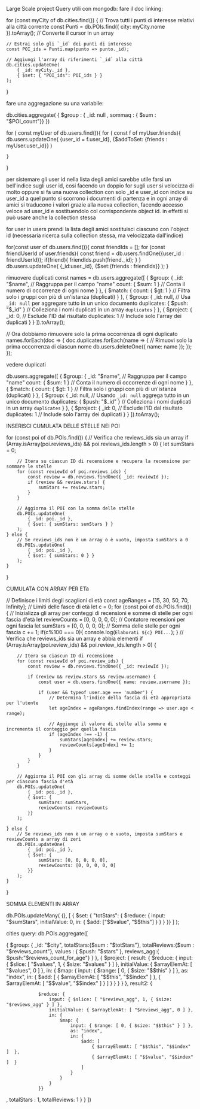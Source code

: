 Large Scale project
Query utili con mongodb:
fare il doc linking:

for (const myCity of db.cities.find()) {
// Trova tutti i punti di interesse relativi alla città corrente
const Punti = db.POIs.find({ city: myCity.nome }).toArray(); // Converte il cursor in un array

    // Estrai solo gli `_id` dei punti di interesse
    const POI_ids = Punti.map(punto => punto._id);

    // Aggiungi l'array di riferimenti `_id` alla città
    db.cities.updateOne(
        { _id: myCity._id },
        { $set: { "POI_ids": POI_ids } }
    );
}

fare una aggregazione su una variabile:

db.cities.aggregate(
{
$group : { _id: null , sommaq : { $sum : "$POI_count"}}
})

for ( const myUser of db.users.find()){ 
    for ( const f of myUser.friends){
        db.users.updateOne(
            {user_id = f.user_id},
            {$addToSet: {friends : myUser.user_id}}
        )

    }
}

per sistemare gli user id nella lista degli amici sarebbe utile farsi un bell'indice sugli user id, cosi facendo un doppio for sugli
user si velocizza di molto
oppure si fa una nuova collection con solo _id e user_id con indice su user_id
a quel punto si scorrono i documenti di partenza e in ogni array di amici si traducono i valori grazie alla nuova collection,
facendo accesso veloce ad user_id e sostituendolo col corrispondente object id. in effetti si può usare anche la collection stessa

for user in users
    prendi la lista degli amici
    sostituisci ciascuno con l'object id (necessaria ricerca sulla collection stessa, ma velocizzata dall'indice)

 
for(const user of db.users.find()){
const friendIds = [];
for (const friendUserId of user.friends){
const friend = db.users.findOne({user_id : friendUserId});
if(friend){
friendIds.push(friend._id);
}
}
db.users.updateOne(
{_id:user._id},
{$set:{friends : friendIds}}
);
}
    


rimuovere duplicati
const names = db.users.aggregate([
{
$group: {
_id: "$name",         // Raggruppa per il campo "name"
count: { $sum: 1 }    // Conta il numero di occorrenze di ogni nome
}
},
{
$match: {
count: { $gt: 1 }     // Filtra solo i gruppi con più di un'istanza (duplicati)
}
},
{
$group: {
_id: null,                 // Usa `_id: null` per aggregare tutto in un unico documento
duplicates: { $push: "$_id" }  // Colleziona i nomi duplicati in un array `duplicates`
}
},
{
$project: {
_id: 0,                // Esclude l'ID dal risultato
duplicates: 1          // Include solo l'array dei duplicati
}
}
]).toArray();

// Ora dobbiamo rimuovere solo la prima occorrenza di ogni duplicato
names.forEach(doc => {
doc.duplicates.forEach(name => {
// Rimuovi solo la prima occorrenza di ciascun nome
db.users.deleteOne({ name: name });
});
});


vedere duplicati

db.users.aggregate([
{
$group: {
_id: "$name",         // Raggruppa per il campo "name"
count: { $sum: 1 }    // Conta il numero di occorrenze di ogni nome
}
},
{
$match: {
count: { $gt: 1 }     // Filtra solo i gruppi con più di un'istanza (duplicati)
}
},
{
$group: {
_id: null,                 // Usando `_id: null` aggrega tutto in un unico documento
duplicates: { $push: "$_id" }  // Colleziona i nomi duplicati in un array `duplicates`
}
},
{
$project: {
_id: 0,                // Esclude l'ID dal risultato
duplicates: 1          // Include solo l'array dei duplicati
}
}
]).toArray();

INSERISCI CUMULATA DELLE STELLE NEI POI

for (const poi of db.POIs.find()) {
// Verifica che reviews_ids sia un array
if (Array.isArray(poi.reviews_ids) && poi.reviews_ids.length > 0) {
let sumStars = 0;

        // Itera su ciascun ID di recensione e recupera la recensione per sommare le stelle
        for (const reviewId of poi.reviews_ids) {
            const review = db.reviews.findOne({ _id: reviewId });
            if (review && review.stars) {
                sumStars += review.stars;
            }
        }

        // Aggiorna il POI con la somma delle stelle
        db.POIs.updateOne(
            { _id: poi._id },
            { $set: { sumStars: sumStars } }
        );
    } else {
        // Se reviews_ids non è un array o è vuoto, imposta sumStars a 0
        db.POIs.updateOne(
            { _id: poi._id },
            { $set: { sumStars: 0 } }
        );
    }
}

CUMULATA CON ARRAY PER ETà

// Definisce i limiti degli scaglioni di età
const ageRanges = [15, 30, 50, 70, Infinity]; // Limiti delle fasce di età
let c = 0;
for (const poi of db.POIs.find()) {
// Inizializza gli array per conteggi di recensioni e somme di stelle per ogni fascia d'età
let reviewCounts = [0, 0, 0, 0, 0];  // Contatore recensioni per ogni fascia
let sumStars = [0, 0, 0, 0, 0];      // Somma delle stelle per ogni fascia
c += 1;
if(c%100 === 0){
console.log(`Elaborati ${c} POI...`);
}
// Verifica che reviews_ids sia un array e abbia elementi
if (Array.isArray(poi.review_ids) && poi.review_ids.length > 0) {

        // Itera su ciascun ID di recensione
        for (const reviewId of poi.review_ids) {
            const review = db.reviews.findOne({ _id: reviewId });

            if (review && review.stars && review.username) {
                const user = db.users.findOne({ name: review.username });

                if (user && typeof user.age === 'number') {
                    // Determina l'indice della fascia di età appropriata per l'utente
                    let ageIndex = ageRanges.findIndex(range => user.age < range);

                    // Aggiunge il valore di stelle alla somma e incrementa il conteggio per quella fascia
                    if (ageIndex !== -1) {
                        sumStars[ageIndex] += review.stars;
                        reviewCounts[ageIndex] += 1;
                    }
                }
            }
        }

        // Aggiorna il POI con gli array di somme delle stelle e conteggi per ciascuna fascia d'età
        db.POIs.updateOne(
            { _id: poi._id },
            { $set: {
                sumStars: sumStars,
                reviewCounts: reviewCounts
            }}
        );

    } else {
        // Se reviews_ids non è un array o è vuoto, imposta sumStars e reviewCounts a array di zeri
        db.POIs.updateOne(
            { _id: poi._id },
            { $set: {
                sumStars: [0, 0, 0, 0, 0],
                reviewCounts: [0, 0, 0, 0, 0]
            }}
        );
    }
}

SOMMA ELEMENTI IN ARRAY

db.POIs.updateMany(
{},
[
{ $set: {
"totStars": {
$reduce: {
input: "$sumStars",
initialValue: 0,
in: { $add: ["$$value", "$$this"] }
}
}
}}
]
);


cities query:
db.POIs.aggregate([

{
$group: {
_id: "$city",
totalStars:{$sum : "$totStars"},
totalReviews:{$sum : "$reviews_count"},
values : {
$push: "$stars"
},
reviews_agg:{
$push:"$reviews_count_for_age"}
}
},
{
$project: {
result: {
$reduce: {
input: { $slice: [ "$values", 1, { $size: "$values" } ] },
initialValue: { $arrayElemAt: [ "$values", 0 ] },
in: {
$map: {
input: { $range: [ 0, { $size: "$$this" } ] },
as: "index",
in: {
$add: [
{ $arrayElemAt: [ "$$this", "$$index" ]  },
{ $arrayElemAt: [ "$$value", "$$index" ]  }
]
}
}
}
}
},
result2: {

                $reduce: {
                    input: { $slice: [ "$reviews_agg", 1, { $size: "$reviews_agg" } ] },
                    initialValue: { $arrayElemAt: [ "$reviews_agg", 0 ] },
                    in: {
                        $map: {
                            input: { $range: [ 0, { $size: "$$this" } ] },
                            as: "index",
                            in: {
                                $add: [
                                    { $arrayElemAt: [ "$$this", "$$index" ]  },
                                    { $arrayElemAt: [ "$$value", "$$index" ]  }
                                ]
                            }
                        }
                    }
                }}
,
totalStars : 1,
totalReviews: 1
}
}
])

